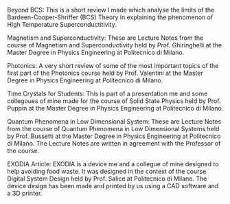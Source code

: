 Beyond BCS: This is a short review I made which analyse the limits of the Bardeen-Cooper-Shriffer (BCS) Theory in explaining the phenomenon of High Temperature Superconductitivity.

Magnetism and Superconductivity: These are Lecture Notes from the course of Magnetism and Superconductivity held by Prof. Ghiringhelli at the Master Degree in Physics Engineering at Politecnico di Milano.

Photonics: A very short review of some of the most important topics of the first part of the Photonics course held by  Prof. Valentini at the Master Degree in Physics Engineering at Politecnico di Milano.

Time Crystals for Students: This is part of a presentation me and some collegoues of mine made for the course of Solid State Physics held by Prof. Puppin at the Master Degree in Physics Engineering at Politecnico di Milano.

Quantum Phenomena in Low Dimensional System: These are Lecture Notes from the course of Quantum Phenomena in Low Dimensional Systems held by Prof. Bussetti at the Master Degree in Physics Engineering at Politecnico di Milano. The Lecture Notes are written in agreement with the Professor of the course.

EXODIA Article: EXODIA is a device me and a collegue of mine designed to help avoiding food waste. It was designed in the context of the course Digital System Design held by Prof. Salice at Politecnico di Milano. The device design has been made and printed by us using a CAD software and a 3D printer.  
